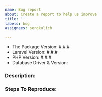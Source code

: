 ```yaml
---
name: Bug report
about: Create a report to help us improve
title: ''
labels: bug
assignees: sergkulich

---
```


- The Package Version: #.#.#
- Laravel Version: #.#.#
- PHP Version: #.#.#
- Database Driver & Version:

### Description:


### Steps To Reproduce:
